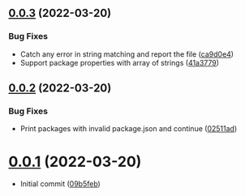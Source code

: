 ## [0.0.3](https://github.com/prantlf/find-npm-by-author/compare/v0.0.2...v0.0.3) (2022-03-20)


### Bug Fixes

* Catch any error in string matching and report the file ([ca9d0e4](https://github.com/prantlf/find-npm-by-author/commit/ca9d0e458d5a296e479fccfcfcfcf99c96419867))
* Support package properties with array of strings ([41a3779](https://github.com/prantlf/find-npm-by-author/commit/41a3779bf1b517f30e02472bb43c078ec52ddd1c))

## [0.0.2](https://github.com/prantlf/find-npm-by-author/compare/v0.0.1...v0.0.2) (2022-03-20)


### Bug Fixes

* Print packages with invalid package.json and continue ([02511ad](https://github.com/prantlf/find-npm-by-author/commit/02511ad07e4ef5b5bb94dc8ac5a3a3d6997a7e1f))

# [0.0.1](https://github.com/prantlf/find-npm-by-author/tree/v0.0.1) (2022-03-20)

* Initial commit ([09b5feb](https://github.com/prantlf/find-npm-by-author/commit/09b5feb20a2631ff0f73b6e38e31266259267740))
